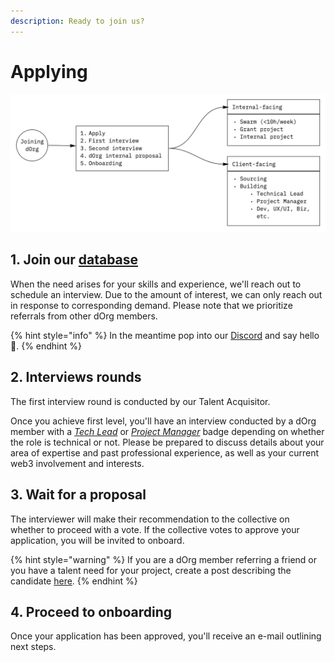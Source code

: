 ```yaml
---
description: Ready to join us?
---
```


# Applying

![](<../.gitbook/assets/Untitled-1 (1).jpg>)

## 1. Join our [database](https://airtable.com/shr0eQZfACL3Yarac)

When the need arises for your skills and experience, we'll reach out to schedule an interview. Due to the amount of interest, we can only reach out in response to corresponding demand. Please note that we prioritize referrals from other dOrg members.&#x20;

{% hint style="info" %}
In the meantime pop into our [Discord](https://discord.com/invite/6Kujmad) and say hello 👋.
{% endhint %}

## 2. Interviews rounds&#x20;

The first interview round is conducted by our Talent Acquisitor.&#x20;

Once you achieve first level, you'll have an interview conducted by a dOrg member with a [_Tech Lead_](../workflows/tech-lead.md) or [_Project Manager_](../workflows/project-manager.md) badge depending on whether the role is technical or not. Please be prepared to discuss details about your area of expertise and past professional experience, as well as your current web3 involvement and interests.

## 3. Wait for a proposal

The interviewer will make their recommendation to the collective on whether to proceed with a vote. If the collective votes to approve your application, you will be invited to onboard.&#x20;

{% hint style="warning" %}
If you are a dOrg member referring a friend or you have a talent need for your project, create a post describing the candidate [here](https://forum.dorg.tech/c/new-members/6).
{% endhint %}

## 4. Proceed to onboarding&#x20;

Once your application has been approved, you'll receive an e-mail outlining next steps.
